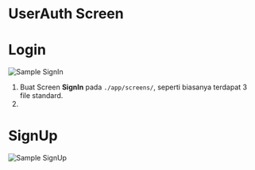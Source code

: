 # UserAuth Screen

# Login

![Sample SignIn](https://i.ibb.co/4gHHcRj/SignIn.png)

1. Buat Screen **SignIn** pada `./app/screens/`, seperti biasanya terdapat 3 file standard.
2. 

# SignUp

![Sample SignUp](https://i.ibb.co/vvLB5sG/SignUp.png)

